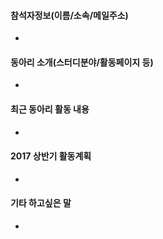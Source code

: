 <!--- 
제목은 "[동아리명] - 스터디분야" 형태로 작성해주세요~
동아리 소개와 활동 내용은 기술 주제 위주로 작성부탁드립니다.
사진이나 파일 등 더 추가하고 싶은 사항이 있으면 편하게 올려주세요!
!--->

#### 참석자정보(이름/소속/메일주소)
 - 

#### 동아리 소개(스터디분야/활동페이지 등)
 - 

#### 최근 동아리 활동 내용
 - 

#### 2017 상반기 활동계획
 - 

#### 기타 하고싶은 말
 - 
